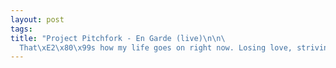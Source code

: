 ```yaml
--- 
layout: post
tags: 
title: "Project Pitchfork - En Garde (live)\n\n\
  That\xE2\x80\x99s how my life goes on right now. Losing love, striving for change, trying to keep my family. Oh, how I understand \xE2\x80\x9CMovement is life\xE2\x80\x9D now."
---
```

